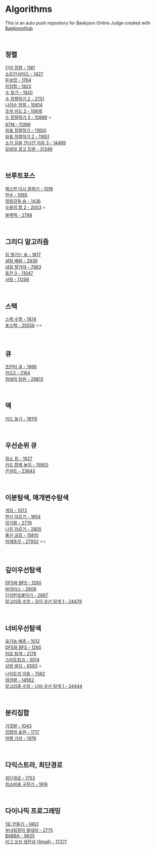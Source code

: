 # Algorithms
This is an auto push repository for Baekjoon Online Judge created with [BaekjoonHub](https://github.com/BaekjoonHub/BaekjoonHub).

<br>
 
## 정렬

[단어 정렬 - 1181](https://github.com/JinUng41/Algorithms/tree/main/%EB%B0%B1%EC%A4%80/Silver/1181.%E2%80%85%EB%8B%A8%EC%96%B4%E2%80%85%EC%A0%95%EB%A0%AC)   
[소트인사이드 - 1427](https://github.com/JinUng41/Algorithms/tree/main/%EB%B0%B1%EC%A4%80/Silver/1427.%E2%80%85%EC%86%8C%ED%8A%B8%EC%9D%B8%EC%82%AC%EC%9D%B4%EB%93%9C)   
[듣보잡 - 1764](https://github.com/JinUng41/Algorithms/tree/main/%EB%B0%B1%EC%A4%80/Silver/1764.%E2%80%85%EB%93%A3%EB%B3%B4%EC%9E%A1)   
[차집합 - 1822](https://github.com/JinUng41/Algorithms/tree/main/%EB%B0%B1%EC%A4%80/Silver/1822.%E2%80%85%EC%B0%A8%EC%A7%91%ED%95%A9)   
[수 찾기 - 1920](https://github.com/JinUng41/Algorithms/tree/main/%EB%B0%B1%EC%A4%80/Silver/1920.%E2%80%85%EC%88%98%E2%80%85%EC%B0%BE%EA%B8%B0)   
[수 정렬하기 2 - 2751](https://github.com/JinUng41/Algorithms/tree/main/%EB%B0%B1%EC%A4%80/Silver/2751.%E2%80%85%EC%88%98%E2%80%85%EC%A0%95%EB%A0%AC%ED%95%98%EA%B8%B0%E2%80%852)   
[나이순 정렬 - 10814](https://github.com/JinUng41/Algorithms/tree/main/%EB%B0%B1%EC%A4%80/Silver/10814.%E2%80%85%EB%82%98%EC%9D%B4%EC%88%9C%E2%80%85%EC%A0%95%EB%A0%AC)   
[숫자 카드 2 - 10816](https://github.com/JinUng41/Algorithms/tree/main/%EB%B0%B1%EC%A4%80/Silver/10816.%E2%80%85%EC%88%AB%EC%9E%90%E2%80%85%EC%B9%B4%EB%93%9C%E2%80%852)   
[수 정렬하기 3 - 10989](https://github.com/JinUng41/Algorithms/tree/main/%EB%B0%B1%EC%A4%80/Bronze/10989.%E2%80%85%EC%88%98%E2%80%85%EC%A0%95%EB%A0%AC%ED%95%98%EA%B8%B0%E2%80%853) ⭐   
[ATM - 11399](https://github.com/JinUng41/Algorithms/tree/main/%EB%B0%B1%EC%A4%80/Silver/11399.%E2%80%85ATM)   
[좌표 정렬하기 - 11650](https://github.com/JinUng41/Algorithms/tree/main/%EB%B0%B1%EC%A4%80/Silver/11650.%E2%80%85%EC%A2%8C%ED%91%9C%E2%80%85%EC%A0%95%EB%A0%AC%ED%95%98%EA%B8%B0)   
[좌표 정렬하기 2 - 11651](https://github.com/JinUng41/Algorithms/tree/main/%EB%B0%B1%EC%A4%80/Silver/11651.%E2%80%85%EC%A2%8C%ED%91%9C%E2%80%85%EC%A0%95%EB%A0%AC%ED%95%98%EA%B8%B0%E2%80%852)   
[소가 길을 건너간 이유 3 - 14469](https://github.com/JinUng41/Algorithms/tree/main/%EB%B0%B1%EC%A4%80/Silver/14469.%E2%80%85%EC%86%8C%EA%B0%80%E2%80%85%EA%B8%B8%EC%9D%84%E2%80%85%EA%B1%B4%EB%84%88%EA%B0%84%E2%80%85%EC%9D%B4%EC%9C%A0%E2%80%853)   
[모바일 광고 입찰 - 31246](https://github.com/JinUng41/Algorithms/tree/main/%EB%B0%B1%EC%A4%80/Silver/31246.%E2%80%85%EB%AA%A8%EB%B0%94%EC%9D%BC%E2%80%85%EA%B4%91%EA%B3%A0%E2%80%85%EC%9E%85%EC%B0%B0)   


<br>

## 브루트포스

[체스판 다시 칠하기 - 1018](https://github.com/JinUng41/Algorithms/tree/main/%EB%B0%B1%EC%A4%80/Silver/1018.%E2%80%85%EC%B2%B4%EC%8A%A4%ED%8C%90%E2%80%85%EB%8B%A4%EC%8B%9C%E2%80%85%EC%B9%A0%ED%95%98%EA%B8%B0)   
[한수 - 1065](https://github.com/JinUng41/Algorithms/tree/main/%EB%B0%B1%EC%A4%80/Silver/1065.%E2%80%85%ED%95%9C%EC%88%98)   
[영화감독 숌 - 1436](https://github.com/JinUng41/Algorithms/tree/main/%EB%B0%B1%EC%A4%80/Silver/1436.%E2%80%85%EC%98%81%ED%99%94%EA%B0%90%EB%8F%85%E2%80%85%EC%88%8C)   
[수들의 합 2 - 2003](https://github.com/JinUng41/Algorithms/tree/main/%EB%B0%B1%EC%A4%80/Silver/2003.%E2%80%85%EC%88%98%EB%93%A4%EC%9D%98%E2%80%85%ED%95%A9%E2%80%852) ⭐   
[블랙잭 - 2798](https://github.com/JinUng41/Algorithms/tree/main/%EB%B0%B1%EC%A4%80/Bronze/2798.%E2%80%85%EB%B8%94%EB%9E%99%EC%9E%AD)   

<br>

## 그리디 알고리즘
[짐 챙기는 숌 - 1817](https://github.com/JinUng41/Algorithms/tree/main/%EB%B0%B1%EC%A4%80/Silver/1817.%E2%80%85%EC%A7%90%E2%80%85%EC%B1%99%EA%B8%B0%EB%8A%94%E2%80%85%EC%88%8C)   
[설탕 배달 - 2839](https://github.com/JinUng41/Algorithms/tree/main/%EB%B0%B1%EC%A4%80/Silver/2839.%E2%80%85%EC%84%A4%ED%83%95%E2%80%85%EB%B0%B0%EB%8B%AC)   
[내일 할거야 - 7983](https://github.com/JinUng41/Algorithms/tree/main/%EB%B0%B1%EC%A4%80/Gold/7983.%E2%80%85%EB%82%B4%EC%9D%BC%E2%80%85%ED%95%A0%EA%B1%B0%EC%95%BC)   
[동전 0 - 11047](https://github.com/JinUng41/Algorithms/tree/main/%EB%B0%B1%EC%A4%80/Silver/11047.%E2%80%85%EB%8F%99%EC%A0%84%E2%80%850)   
[사탕 - 11256](https://github.com/JinUng41/Algorithms/tree/main/%EB%B0%B1%EC%A4%80/Silver/11256.%E2%80%85%EC%82%AC%ED%83%95)   

<br>

## 스택

[스택 수열 - 1874](https://github.com/JinUng41/Algorithms/tree/main/%EB%B0%B1%EC%A4%80/Silver/1874.%E2%80%85%EC%8A%A4%ED%83%9D%E2%80%85%EC%88%98%EC%97%B4)   
[포스택 - 25556](https://github.com/JinUng41/Algorithms/tree/main/%EB%B0%B1%EC%A4%80/Gold/25556.%E2%80%85%ED%8F%AC%EC%8A%A4%ED%83%9D) ⭐⭐   

<br>

## 큐

[프린터 큐 - 1966](https://github.com/JinUng41/Algorithms/tree/main/%EB%B0%B1%EC%A4%80/Silver/1966.%E2%80%85%ED%94%84%EB%A6%B0%ED%84%B0%E2%80%85%ED%81%90)   
[카드2 - 2164](https://github.com/JinUng41/Algorithms/tree/main/%EB%B0%B1%EC%A4%80/Silver/2164.%E2%80%85%EC%B9%B4%EB%93%9C2)   
[최애의 팀원 - 29813](https://github.com/JinUng41/Algorithms/tree/main/%EB%B0%B1%EC%A4%80/Silver/29813.%E2%80%85%EC%B5%9C%EC%95%A0%EC%9D%98%E2%80%85%ED%8C%80%EC%9B%90)   

<br>

## 덱

[카드 놓기 - 18115](https://github.com/JinUng41/Algorithms/tree/main/%EB%B0%B1%EC%A4%80/Silver/18115.%E2%80%85%EC%B9%B4%EB%93%9C%E2%80%85%EB%86%93%EA%B8%B0)   

<br>

## 우선순위 큐

[최소 힙 - 1927](https://github.com/JinUng41/Algorithms/tree/main/%EB%B0%B1%EC%A4%80/Silver/1927.%E2%80%85%EC%B5%9C%EC%86%8C%E2%80%85%ED%9E%99)   
[카드 합체 놀이 - 15903](https://github.com/JinUng41/Algorithms/tree/main/%EB%B0%B1%EC%A4%80/Silver/15903.%E2%80%85%EC%B9%B4%EB%93%9C%E2%80%85%ED%95%A9%EC%B2%B4%E2%80%85%EB%86%80%EC%9D%B4)   
[콘센트 - 23843](https://github.com/JinUng41/Algorithms/tree/main/%EB%B0%B1%EC%A4%80/Gold/23843.%E2%80%85%EC%BD%98%EC%84%BC%ED%8A%B8)   

<br>
 
## 이분탐색, 매개변수탐색

[게임 - 1072](https://github.com/JinUng41/Algorithms/tree/main/%EB%B0%B1%EC%A4%80/Silver/1072.%E2%80%85%EA%B2%8C%EC%9E%84)   
[랜선 자르기 - 1654](https://github.com/JinUng41/Algorithms/tree/main/%EB%B0%B1%EC%A4%80/Silver/1654.%E2%80%85%EB%9E%9C%EC%84%A0%E2%80%85%EC%9E%90%EB%A5%B4%EA%B8%B0)   
[암기왕 - 2776](https://github.com/JinUng41/Algorithms/tree/main/%EB%B0%B1%EC%A4%80/Silver/2776.%E2%80%85%EC%95%94%EA%B8%B0%EC%99%95)   
[나무 자르기 - 2805](https://github.com/JinUng41/Algorithms/tree/main/%EB%B0%B1%EC%A4%80/Silver/2805.%E2%80%85%EB%82%98%EB%AC%B4%E2%80%85%EC%9E%90%EB%A5%B4%EA%B8%B0)   
[풍선 공장 - 15810](https://github.com/JinUng41/Algorithms/tree/main/%EB%B0%B1%EC%A4%80/Silver/15810.%E2%80%85%ED%92%8D%EC%84%A0%E2%80%85%EA%B3%B5%EC%9E%A5)   
[어깨동무 - 27932](https://github.com/JinUng41/Algorithms/tree/main/%EB%B0%B1%EC%A4%80/Silver/27932.%E2%80%85%EC%96%B4%EA%B9%A8%EB%8F%99%EB%AC%B4) ⭐⭐   

<br>
 
## 깊이우선탐색

[DFS와 BFS - 1260](https://github.com/JinUng41/Algorithms/tree/main/%EB%B0%B1%EC%A4%80/Silver/1260.%E2%80%85DFS%EC%99%80%E2%80%85BFS)   
[바이러스 - 2606](https://github.com/JinUng41/Algorithms/tree/main/%EB%B0%B1%EC%A4%80/Silver/2606.%E2%80%85%EB%B0%94%EC%9D%B4%EB%9F%AC%EC%8A%A4)   
[단지번호붙이기 - 2667](https://github.com/JinUng41/Algorithms/tree/main/%EB%B0%B1%EC%A4%80/Silver/2667.%E2%80%85%EB%8B%A8%EC%A7%80%EB%B2%88%ED%98%B8%EB%B6%99%EC%9D%B4%EA%B8%B0)   
[알고리즘 수업 - 깊이 우선 탐색 1 - 24479](https://github.com/JinUng41/Algorithms/tree/main/%EB%B0%B1%EC%A4%80/Silver/24479.%E2%80%85%EC%95%8C%EA%B3%A0%EB%A6%AC%EC%A6%98%E2%80%85%EC%88%98%EC%97%85%E2%80%85%EF%BC%8D%E2%80%85%EA%B9%8A%EC%9D%B4%E2%80%85%EC%9A%B0%EC%84%A0%E2%80%85%ED%83%90%EC%83%89%E2%80%851)   

<br>
 
## 너비우선탐색

[유기농 배추 - 1012](https://github.com/JinUng41/Algorithms/tree/main/%EB%B0%B1%EC%A4%80/Silver/1012.%E2%80%85%EC%9C%A0%EA%B8%B0%EB%86%8D%E2%80%85%EB%B0%B0%EC%B6%94)   
[DFS와 BFS - 1260](https://github.com/JinUng41/Algorithms/tree/main/%EB%B0%B1%EC%A4%80/Silver/1260.%E2%80%85DFS%EC%99%80%E2%80%85BFS)   
[미로 탐색 - 2178](https://github.com/JinUng41/Algorithms/tree/main/%EB%B0%B1%EC%A4%80/Silver%20I/2178.%E2%80%85%EB%AF%B8%EB%A1%9C%E2%80%85%ED%83%90%EC%83%89)   
[스타트링크 - 5014](https://github.com/JinUng41/Algorithms/tree/main/%EB%B0%B1%EC%A4%80/Silver/5014.%E2%80%85%EC%8A%A4%ED%83%80%ED%8A%B8%EB%A7%81%ED%81%AC)   
[상범 빌딩 - 6593](https://github.com/JinUng41/Algorithms/tree/main/%EB%B0%B1%EC%A4%80/Gold/6593.%E2%80%85%EC%83%81%EB%B2%94%E2%80%85%EB%B9%8C%EB%94%A9) ⭐   
[나이트의 이동 - 7562](https://github.com/JinUng41/Algorithms/tree/main/%EB%B0%B1%EC%A4%80/Silver/7562.%E2%80%85%EB%82%98%EC%9D%B4%ED%8A%B8%EC%9D%98%E2%80%85%EC%9D%B4%EB%8F%99)   
[태권왕 - 14562](https://github.com/JinUng41/Algorithms/tree/main/%EB%B0%B1%EC%A4%80/Silver/14562.%E2%80%85%ED%83%9C%EA%B6%8C%EC%99%95)   
[알고리즘 수업 - 너비 우선 탐색 1 - 24444](https://github.com/JinUng41/Algorithms/tree/main/%EB%B0%B1%EC%A4%80/Silver/24444.%E2%80%85%EC%95%8C%EA%B3%A0%EB%A6%AC%EC%A6%98%E2%80%85%EC%88%98%EC%97%85%E2%80%85%EF%BC%8D%E2%80%85%EB%84%88%EB%B9%84%E2%80%85%EC%9A%B0%EC%84%A0%E2%80%85%ED%83%90%EC%83%89%E2%80%851)   

<br>
 
## 분리집합

[거짓말 - 1043](https://github.com/JinUng41/Algorithms/tree/main/%EB%B0%B1%EC%A4%80/Gold/1043.%E2%80%85%EA%B1%B0%EC%A7%93%EB%A7%90)   
[집합의 표현 - 1717](https://github.com/JinUng41/Algorithms/tree/main/%EB%B0%B1%EC%A4%80/Gold/1717.%E2%80%85%EC%A7%91%ED%95%A9%EC%9D%98%E2%80%85%ED%91%9C%ED%98%84)   
[여행 가자 - 1976](https://github.com/JinUng41/Algorithms/tree/main/%EB%B0%B1%EC%A4%80/Gold/1976.%E2%80%85%EC%97%AC%ED%96%89%E2%80%85%EA%B0%80%EC%9E%90)   

<br>
 
## 다익스트라, 최단경로

[최단경로 - 1753](https://github.com/JinUng41/Algorithms/tree/main/%EB%B0%B1%EC%A4%80/Gold/1753.%E2%80%85%EC%B5%9C%EB%8B%A8%EA%B2%BD%EB%A1%9C)   
[최소비용 구하기 - 1916](https://github.com/JinUng41/Algorithms/tree/main/%EB%B0%B1%EC%A4%80/Gold/1916.%E2%80%85%EC%B5%9C%EC%86%8C%EB%B9%84%EC%9A%A9%E2%80%85%EA%B5%AC%ED%95%98%EA%B8%B0)   

<br>
 
## 다이나믹 프로그래밍
[1로 만들기 - 1463](https://github.com/JinUng41/Algorithms/tree/main/%EB%B0%B1%EC%A4%80/Silver/1463.%E2%80%851%EB%A1%9C%E2%80%85%EB%A7%8C%EB%93%A4%EA%B8%B0)   
[부녀회장이 될테야 - 2775](https://github.com/JinUng41/Algorithms/tree/main/%EB%B0%B1%EC%A4%80/Bronze/2775.%E2%80%85%EB%B6%80%EB%85%80%ED%9A%8C%EC%9E%A5%EC%9D%B4%E2%80%85%EB%90%A0%ED%85%8C%EC%95%BC)   
[BABBA - 9625](https://github.com/JinUng41/Algorithms/tree/main/%EB%B0%B1%EC%A4%80/Silver/9625.%E2%80%85BABBA)   
[리그 오브 레전설 (Small) - 17271](https://github.com/JinUng41/Algorithms/tree/main/%EB%B0%B1%EC%A4%80/Silver/17271.%E2%80%85%EB%A6%AC%EA%B7%B8%E2%80%85%EC%98%A4%EB%B8%8C%E2%80%85%EB%A0%88%EC%A0%84%EC%84%A4%E2%80%85%EF%BC%88Small%EF%BC%89)   
